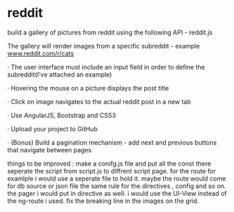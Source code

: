 # reddit
build a gallery of pictures from reddit using the following API - reddit.js

The gallery will render images from a specific subreddit - example www.reddit.com/r/cats

·  The user interface must include an input field in order to define the subreddit(I've attached an example)

·  Hovering the mouse on a picture displays the post title

·  Click on image navigates to the actual reddit post in a new tab

·  Use AngularJS, Bootstrap and CSS3

·  Upload your project to GitHub

·  (Bonus) Build a pagination mechanism - add next and previous buttons that navigate between pages


things to be improved :
make a conifg.js file and put all the const there
seperate the script from script.js to diffrent script page. for the route for examlple i would use a seperate file to hold it.
maybe the route would come for db source or json file
the same rule for the directives , config and so on.
the pager i would put in directive as well.
i would use the UI-View instead of the ng-route i used.
fix the breaking line in the images on the grid.
